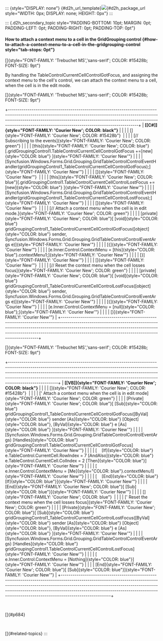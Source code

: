 ::: {style="DISPLAY: none"}
[](ms-xhelp:///?Id=d2h_url_template){#d2h_url_template}![](!package_url!){#d2h_package_url style="WIDTH: 0px; DISPLAY: none; HEIGHT: 0px"}
:::

::: {.d2h_secondary_topic style="PADDING-BOTTOM: 10pt; MARGIN: 0pt; PADDING-LEFT: 0pt; PADDING-RIGHT: 0pt; PADDING-TOP: 0pt"}
#### How to attach a context menu to a cell in the GridGrouping control {#how-to-attach-a-context-menu-to-a-cell-in-the-gridgrouping-control style="tab-stops: 0pt"}

[]{style="FONT-FAMILY: 'Trebuchet MS','sans-serif'; COLOR: #15428b; FONT-SIZE: 9pt"} 

By handling the TableControlCurrentCellControlGotFocus, and assigning the context menu to the cell\'s control, we can attach the context menu to a cell, when the cell is in the edit mode.

[]{style="FONT-FAMILY: 'Trebuchet MS','sans-serif'; COLOR: #15428b; FONT-SIZE: 9pt"} 

+------------------------------------------------------------------------------------------------------------------------------------------------------------------------------------------------------------------------------------------------------------------------------------------------------------+
| **[\[C#\]]{style="FONT-FAMILY: 'Courier New'; COLOR: black"}**                                                                                                                                                                                                                                             |
|                                                                                                                                                                                                                                                                                                            |
| []{style="FONT-FAMILY: 'Courier New'; COLOR: #15428b"}                                                                                                                                                                                                                                                     |
|                                                                                                                                                                                                                                                                                                            |
| [// Subscribing to the events]{style="FONT-FAMILY: 'Courier New'; COLOR: green"}                                                                                                                                                                                                                           |
|                                                                                                                                                                                                                                                                                                            |
| [this]{style="FONT-FAMILY: 'Courier New'; COLOR: blue"}[.gridGroupingControl1.TableControlCurrentCellControlGotFocus +=[new]{style="COLOR: blue"} ]{style="FONT-FAMILY: 'Courier New'"}                                                                                                                    |
|                                                                                                                                                                                                                                                                                                            |
| [Syncfusion.Windows.Forms.Grid.Grouping.GridTableControlControlEventHandler(gridGroupingControl1_TableControlCurrentCellControlGotFocus);]{style="FONT-FAMILY: 'Courier New'"}                                                                                                                             |
|                                                                                                                                                                                                                                                                                                            |
| []{style="FONT-FAMILY: 'Courier New'"}                                                                                                                                                                                                                                                                     |
|                                                                                                                                                                                                                                                                                                            |
| [this]{style="FONT-FAMILY: 'Courier New'; COLOR: blue"}[.gridGroupingControl1.TableControlCurrentCellControlLostFocus +=[new]{style="COLOR: blue"} ]{style="FONT-FAMILY: 'Courier New'"}                                                                                                                   |
|                                                                                                                                                                                                                                                                                                            |
| [Syncfusion.Windows.Forms.Grid.Grouping.GridTableControlControlEventHandler(gridGroupingControl1_TableControlCurrentCellControlLostFocus);]{style="FONT-FAMILY: 'Courier New'"}                                                                                                                            |
|                                                                                                                                                                                                                                                                                                            |
| []{style="FONT-FAMILY: 'Courier New'"}                                                                                                                                                                                                                                                                     |
|                                                                                                                                                                                                                                                                                                            |
| [// Attach a context menu when the cell is in edit mode.]{style="FONT-FAMILY: 'Courier New'; COLOR: green"}                                                                                                                                                                                                |
|                                                                                                                                                                                                                                                                                                            |
| [private]{style="FONT-FAMILY: 'Courier New'; COLOR: blue"}[ [void]{style="COLOR: blue"} gridGroupingControl1_TableControlCurrentCellControlGotFocus([object]{style="COLOR: blue"} sender, Syncfusion.Windows.Forms.Grid.Grouping.GridTableControlControlEventArgs e)]{style="FONT-FAMILY: 'Courier New'"}  |
|                                                                                                                                                                                                                                                                                                            |
| [{]{style="FONT-FAMILY: 'Courier New'"}                                                                                                                                                                                                                                                                    |
|                                                                                                                                                                                                                                                                                                            |
| [e.Inner.Control.ContextMenu = [this]{style="COLOR: blue"}.contextMenu1;]{style="FONT-FAMILY: 'Courier New'"}                                                                                                                                                                                              |
|                                                                                                                                                                                                                                                                                                            |
| [}]{style="FONT-FAMILY: 'Courier New'"}                                                                                                                                                                                                                                                                    |
|                                                                                                                                                                                                                                                                                                            |
| []{style="FONT-FAMILY: 'Courier New'"}                                                                                                                                                                                                                                                                     |
|                                                                                                                                                                                                                                                                                                            |
| [// Reset the context menu when the cell losses focus]{style="FONT-FAMILY: 'Courier New'; COLOR: green"}                                                                                                                                                                                                   |
|                                                                                                                                                                                                                                                                                                            |
| [private]{style="FONT-FAMILY: 'Courier New'; COLOR: blue"}[ [void]{style="COLOR: blue"} gridGroupingControl1_TableControlCurrentCellControlLostFocus([object]{style="COLOR: blue"} sender, Syncfusion.Windows.Forms.Grid.Grouping.GridTableControlControlEventArgs e)]{style="FONT-FAMILY: 'Courier New'"} |
|                                                                                                                                                                                                                                                                                                            |
| [{]{style="FONT-FAMILY: 'Courier New'"}                                                                                                                                                                                                                                                                    |
|                                                                                                                                                                                                                                                                                                            |
| [e.Inner.Control.ContextMenu = [null]{style="COLOR: blue"};]{style="FONT-FAMILY: 'Courier New'"}                                                                                                                                                                                                           |
|                                                                                                                                                                                                                                                                                                            |
| [}]{style="FONT-FAMILY: 'Courier New'"}                                                                                                                                                                                                                                                                    |
+------------------------------------------------------------------------------------------------------------------------------------------------------------------------------------------------------------------------------------------------------------------------------------------------------------+

[]{style="FONT-FAMILY: 'Trebuchet MS','sans-serif'; COLOR: #15428b; FONT-SIZE: 9pt"} 

+-------------------------------------------------------------------------------------------------------------------------------------------------------------------------------------------------------------------------------------------------------------------------------------------------------------------------------------------------+
| **[\[VB\]]{style="FONT-FAMILY: 'Courier New'; COLOR: black"}**                                                                                                                                                                                                                                                                                  |
|                                                                                                                                                                                                                                                                                                                                                 |
| []{style="FONT-FAMILY: 'Courier New'; COLOR: #15428b"}                                                                                                                                                                                                                                                                                          |
|                                                                                                                                                                                                                                                                                                                                                 |
| [\' Attach a context menu when the cell is in edit mode]{style="FONT-FAMILY: 'Courier New'; COLOR: green"}                                                                                                                                                                                                                                      |
|                                                                                                                                                                                                                                                                                                                                                 |
| [Private]{style="FONT-FAMILY: 'Courier New'; COLOR: blue"}[ [Sub]{style="COLOR: blue"} gridGroupingControl1_TableControlCurrentCellControlGotFocus([ByVal]{style="COLOR: blue"} sender [As]{style="COLOR: blue"} [Object]{style="COLOR: blue"}, [ByVal]{style="COLOR: blue"} e [As]{style="COLOR: blue"} ]{style="FONT-FAMILY: 'Courier New'"}  |
|                                                                                                                                                                                                                                                                                                                                                 |
| [Syncfusion.Windows.Forms.Grid.Grouping.GridTableControlControlEventArgs) [Handles]{style="COLOR: blue"} gridGroupingControl1.TableControlCurrentCellControlGotFocus]{style="FONT-FAMILY: 'Courier New'"}                                                                                                                                       |
|                                                                                                                                                                                                                                                                                                                                                 |
| [    [If]{style="COLOR: blue"} e.TableControl.CurrentCell.RowIndex = 7 [AndAlso]{style="COLOR: blue"} e.TableControl.CurrentCell.ColIndex = 2 [Then]{style="COLOR: blue"}]{style="FONT-FAMILY: 'Courier New'"}                                                                                                                                  |
|                                                                                                                                                                                                                                                                                                                                                 |
| [        e.Inner.Control.ContextMenu = [Me]{style="COLOR: blue"}.contextMenu1]{style="FONT-FAMILY: 'Courier New'"}                                                                                                                                                                                                                              |
|                                                                                                                                                                                                                                                                                                                                                 |
| [    [End]{style="COLOR: blue"} [If]{style="COLOR: blue"}]{style="FONT-FAMILY: 'Courier New'"}                                                                                                                                                                                                                                                  |
|                                                                                                                                                                                                                                                                                                                                                 |
| [End]{style="FONT-FAMILY: 'Courier New'; COLOR: blue"}[ [Sub]{style="COLOR: blue"}]{style="FONT-FAMILY: 'Courier New'"}                                                                                                                                                                                                                         |
|                                                                                                                                                                                                                                                                                                                                                 |
| []{style="FONT-FAMILY: 'Courier New'; COLOR: blue"}                                                                                                                                                                                                                                                                                             |
|                                                                                                                                                                                                                                                                                                                                                 |
| [\' Reset the context menu when the cell losses focus]{style="FONT-FAMILY: 'Courier New'; COLOR: green"}                                                                                                                                                                                                                                        |
|                                                                                                                                                                                                                                                                                                                                                 |
| [Private]{style="FONT-FAMILY: 'Courier New'; COLOR: blue"}[ [Sub]{style="COLOR: blue"} gridGroupingControl1_TableControlCurrentCellControlLostFocus([ByVal]{style="COLOR: blue"} sender [As]{style="COLOR: blue"} [Object]{style="COLOR: blue"}, [ByVal]{style="COLOR: blue"} e [As]{style="COLOR: blue"} ]{style="FONT-FAMILY: 'Courier New'"} |
|                                                                                                                                                                                                                                                                                                                                                 |
| [Syncfusion.Windows.Forms.Grid.Grouping.GridTableControlControlEventArgs) [Handles]{style="COLOR: blue"} gridGroupingControl1.TableControlCurrentCellControlLostFocus]{style="FONT-FAMILY: 'Courier New'"}                                                                                                                                      |
|                                                                                                                                                                                                                                                                                                                                                 |
| [    e.Inner.Control.ContextMenu = [Nothing]{style="COLOR: blue"}]{style="FONT-FAMILY: 'Courier New'"}                                                                                                                                                                                                                                          |
|                                                                                                                                                                                                                                                                                                                                                 |
| [End]{style="FONT-FAMILY: 'Courier New'; COLOR: blue"}[ [Sub]{style="COLOR: blue"}]{style="FONT-FAMILY: 'Courier New'"}                                                                                                                                                                                                                         |
+-------------------------------------------------------------------------------------------------------------------------------------------------------------------------------------------------------------------------------------------------------------------------------------------------------------------------------------------------+

 

[]{#p684} 

 

[]{#related-topics}
:::

